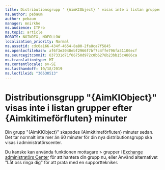 ```yaml
---
title: Distributionsgrupp ' {AimKIObject} ' visas inte i listan grupper efter {Aimkitimeförfluten} minuter
ms.author: pebaum
author: pebaum
manager: mnirkhe
ms.audience: ITPro
ms.topic: article
ROBOTS: NOINDEX, NOFOLLOW
localization_priority: Normal
ms.assetid: cdc6a166-434f-4654-8a80-2fa8ca7f5845
ms.openlocfilehash: af6f3e2040ebf2966f7bf7c4ffe796fa31106ecf
ms.sourcegitcommit: 037331d71f06750d972c0b6278b23bb15c4806ca
ms.translationtype: MT
ms.contentlocale: sv-SE
ms.lasthandoff: 10/18/2019
ms.locfileid: "36530513"
---
```

# <a name="distribution-group-aimkiobject-not-showing-in-groups-list-after-aimkitimeelapsed-minutes"></a>Distributionsgrupp "{AimKIObject}" visas inte i listan grupper efter {Aimkitimeförfluten} minuter

Din grupp "{AimKIObject}" skapades {Aimkitimeförfluten} minuter sedan. Det tar normalt inte mer än 60 minuter för din nya distributionsgrupp ska visas i administratörscenter.
  
Du kanske kan använda funktionen mottagare > grupper i [Exchange administratörs Center](https://outlook.office365.com/ecp/?rfr=Admin_o365&amp;exsvurl=1&amp;mkt=en-US.aspx) för att hantera din grupp nu, eller Använd alternativet "Låt oss ringa dig" för att prata med en supporttekniker. 
  

